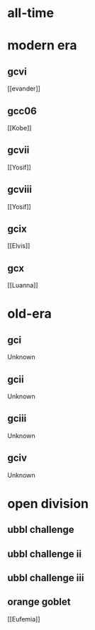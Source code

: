 # all-time

# modern era

## gcvi

[[evander]]

## gcc06

[[Kobe]]

## gcvii

[[Yosif]]

## gcviii

[[Yosif]]

## gcix

[[Elvis]]

## gcx

[[Luanna]]

# old-era

## gci

Unknown

## gcii

Unknown

## gciii

Unknown

## gciv

Unknown

# open division

## ubbl challenge

## ubbl challenge ii

## ubbl challenge iii

## orange goblet

[[Eufemia]]